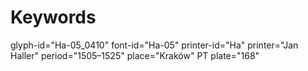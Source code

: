 # Keywords
glyph-id="Ha-05_0410"
font-id="Ha-05"
printer-id="Ha"
printer="Jan Haller"
period="1505–1525"
place="Kraków"
PT plate="168"

